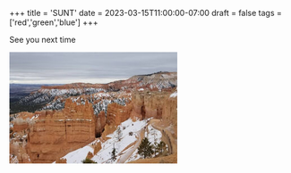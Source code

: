 +++
title = 'SUNT'
date = 2023-03-15T11:00:00-07:00
draft = false
tags = ['red','green','blue']
+++


See you next time

![bryce canyon](./bryce-canyon.jpg)